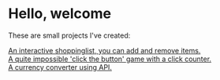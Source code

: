 # Hello, welcome
These are small projects I've created:

[An interactive shoppinglist, you can add and remove items.](https://borbalagera.github.io/shoppinglist/shoppinlist/shoppinglist.html) </br> [A quite impossible 'click the button' game with a click counter.](https://borbalagera.github.io/hoverGame/hoverGame.html) </br> [A currency converter using API.](https://borbalagera.github.io/currencyconv/USDconverter)
